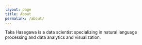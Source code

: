 ```yaml
---
layout: page
title: About
permalink: /about/
---
```


Taka Hasegawa is a data scientist specializing in natural language processing and data analytics and visualization.
